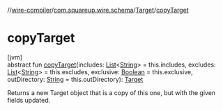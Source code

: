 //[wire-compiler](../../../index.md)/[com.squareup.wire.schema](../index.md)/[Target](index.md)/[copyTarget](copy-target.md)

# copyTarget

[jvm]\
abstract fun [copyTarget](copy-target.md)(includes: [List](https://kotlinlang.org/api/latest/jvm/stdlib/kotlin.collections/-list/index.html)&lt;[String](https://kotlinlang.org/api/latest/jvm/stdlib/kotlin/-string/index.html)&gt; = this.includes, excludes: [List](https://kotlinlang.org/api/latest/jvm/stdlib/kotlin.collections/-list/index.html)&lt;[String](https://kotlinlang.org/api/latest/jvm/stdlib/kotlin/-string/index.html)&gt; = this.excludes, exclusive: [Boolean](https://kotlinlang.org/api/latest/jvm/stdlib/kotlin/-boolean/index.html) = this.exclusive, outDirectory: [String](https://kotlinlang.org/api/latest/jvm/stdlib/kotlin/-string/index.html) = this.outDirectory): [Target](index.md)

Returns a new Target object that is a copy of this one, but with the given fields updated.
